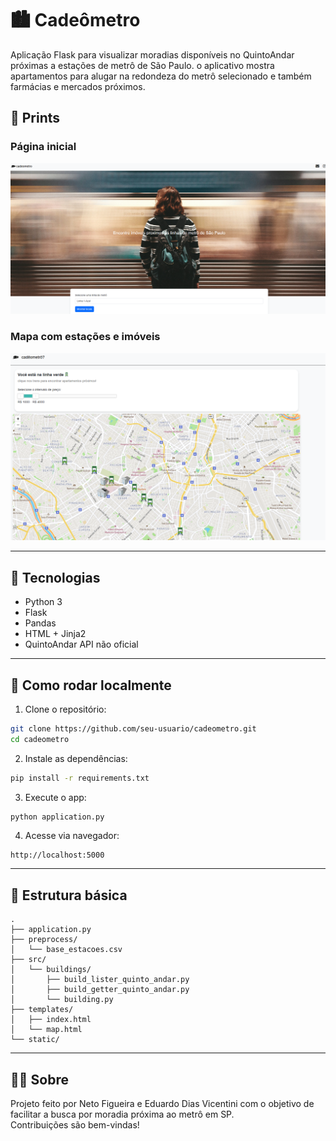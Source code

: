 # 🏙️ Cadeômetro

Aplicação Flask para visualizar moradias disponíveis no QuintoAndar próximas a estações de metrô de São Paulo.
o aplicativo mostra apartamentos para alugar na redondeza do metrô selecionado e também farmácias e mercados próximos. 
## 📸 Prints

### Página inicial
![Página inicial](static/img/cadeometro-landing.png)

### Mapa com estações e imóveis
![Mapa de imóveis](static/img/cadeometro-main.png)

---

## 🚀 Tecnologias

- Python 3
- Flask
- Pandas
- HTML + Jinja2
- QuintoAndar API não oficial

---

## 🔧 Como rodar localmente

1. Clone o repositório:
```bash
git clone https://github.com/seu-usuario/cadeometro.git
cd cadeometro
```

2. Instale as dependências:
```bash
pip install -r requirements.txt
```

3. Execute o app:
```bash
python application.py
```

4. Acesse via navegador:
```
http://localhost:5000
```

---

## 📂 Estrutura básica

```
.
├── application.py
├── preprocess/
│   └── base_estacoes.csv
├── src/
│   └── buildings/
│       ├── build_lister_quinto_andar.py
│       ├── build_getter_quinto_andar.py
│       └── building.py
├── templates/
│   ├── index.html
│   └── map.html
└── static/
```

---

## 🙋‍♂️ Sobre

Projeto feito por Neto Figueira e Eduardo Dias Vicentini com o objetivo de facilitar a busca por moradia próxima ao metrô em SP.  
Contribuições são bem-vindas!